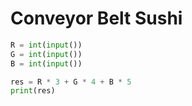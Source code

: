 # Conveyor Belt Sushi

```python
R = int(input())
G = int(input())
B = int(input())

res = R * 3 + G * 4 + B * 5
print(res)
```
